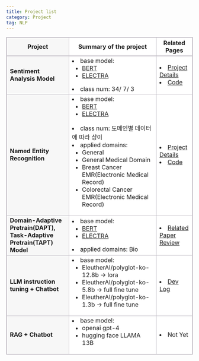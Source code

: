 ```yaml
---
title: Project list
category: Project
tag: NLP
---
```


<html>
  <head>
    <style type="text/css">
      .line{border-bottom: 1px solid #BDB8C1;}
      .line2{border-bottom: 2px solid #BDB8C1;}
      .line3{border-bottom: 1px solid #BDB8C1; background-color: #F7F7F7;}
      .line4{border-bottom: 2px solid #BDB8C1; background-color: #F7F7F7;}
      table, th, td {
         border:1px solid #BDB8C1;
         background-color: #FFFFFF;
       }
    </style>
   </head>
   <body>
     <table style="border-collapse:collapse">
       <tr>
         <th class="line4" bgcolor="#F8F7F9">Project</th>
         <th class="line2">Summary of the project</th><th class="line2">Related Pages</th>
       </tr>
       <tr>
         <td class="line3"><strong>Sentiment Analysis Model</strong></td>
         <td class="line">
           <li>base model: 
             <ul>
               <li><a href="https://finddme.github.io/natural%20language%20processing/2019/11/22/Bert/">BERT</a></li>
               <li><a href="https://finddme.github.io/natural%20language%20processing/2022/11/30/LMsummary/#electra--efficiently-learning-an-encoder-that-classifies-token-replacements-accurately">ELECTRA</a></li>
             </ul>
           </li>
           <li>class num: 34/ 7/ 3</li>
         </td>
         <td class="line">
           <li><a href="https://finddme.github.io/development/2022/09/25/SentimentAnalysis/">Project Details</a></li>
           <li><a href="https://github.com/finddme/Sentiment_analysis">Code</a></li>
         </td>
       </tr>
       <tr>
         <td class="line3"><strong>Named Entity Recognition</strong></td>
         <td class="line">
           <li>base model: 
             <ul>
               <li><a href="https://finddme.github.io/natural%20language%20processing/2019/11/22/Bert/">BERT</a></li>
               <li><a href="https://finddme.github.io/natural%20language%20processing/2022/11/30/LMsummary/#electra--efficiently-learning-an-encoder-that-classifies-token-replacements-accurately">ELECTRA</a></li>
             </ul>
           </li>
           <li>class num: 도메인별 데이터에 따라 상이</li>
           <li>applied domains:
             <ul>
               <li>General</li>
               <li>General Medical Domain</li>
               <li>Breast Cancer EMR(Electronic Medical Record)</li>
               <li>Colorectal Cancer EMR(Electronic Medical Record)</li>
             </ul>
           </li>
         </td>
         <td class="line">
           <li><a href="https://finddme.github.io/development/2022/09/24/NER/">Project Details</a></li>
           <li><a href="https://github.com/finddme/NER_electra">Code</a></li>
         </td>
       </tr>
       <tr>
         <td class="line3"><strong>Domain-Adaptive Pretrain(DAPT),<br> Task-Adaptive Pretrain(TAPT) Model</strong></td>
         <td class="line">
           <li>base model: 
             <ul>
               <li><a href="https://finddme.github.io/natural%20language%20processing/2019/11/22/Bert/">BERT</a></li>
               <li><a href="https://finddme.github.io/natural%20language%20processing/2022/11/30/LMsummary/#electra--efficiently-learning-an-encoder-that-classifies-token-replacements-accurately">ELECTRA</a></li>
             </ul>
           </li>
           <li>applied domains: Bio</li>
         </td>
         <td class="line">
           <li><a href="https://finddme.github.io/natural%20language%20processing/2022/11/29/DAPT/">Related Paper Review</a></li>
         </td>
       </tr>
       <tr>
         <td class="line3"><strong>LLM instruction tuning + Chatbot</strong></td>
         <td class="line">
           <li>base model:
             <ul>
               <li>EleutherAI/polyglot-ko-12.8b → lora</li>
               <li>EleutherAI/polyglot-ko-5.8b → full fine tune</li>
               <li>EleutherAI/polyglot-ko-1.3b → full fine tune</li>
             </ul>
           </li>
         </td>
         <td class="line">
           <li><a href="https://finddme.github.io/development/2023/03/31/LLM_instruction_tuning/">Dev Log</a></li>
         </td>
       </tr>
       <tr>
         <td class="line3"><strong>RAG + Chatbot</strong></td>
         <td class="line">
           <li>base model:
             <ul>
               <li>openai gpt-4</li>
               <li>hugging face LLAMA 13B</li>
             </ul>
           </li>
         </td>
         <td class="line">
           <li>Not Yet</li>
         </td>
       </tr>
   </table>
 </body>
</html>




